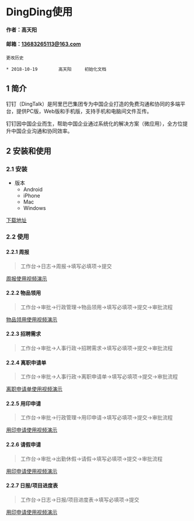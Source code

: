 # DingDing使用

#### 作者：高天阳
#### 邮箱：13683265113@163.com

```
更改历史

* 2018-10-19        高天阳     初始化文档

```

## 1 简介

钉钉（DingTalk）是阿里巴巴集团专为中国企业打造的免费沟通和协同的多端平台，提供PC版，Web版和手机版，支持手机和电脑间文件互传。

钉钉因中国企业而生，帮助中国企业通过系统化的解决方案（微应用），全方位提升中国企业沟通和协同效率。

## 2 安装和使用

### 2.1 安装

* 版本
    * Android
    * iPhone
    * Mac
    * Windows

[下载地址](https://tms.dingtalk.com/markets/dingtalk/download?spm=a3140.7858860.2231602.10.334e6d28LGtv8o)

### 2.2 使用

#### 2.2.1 周报

> 工作台->日志->周报->填写必填项->提交

[周报使用视频演示](https://mitudegaoyang.gitbooks.io/mybook/content/assets/DingDing/weekly.mp4)


#### 2.2.2 物品领用

> 工作台->审批->行政管理->物品领用->填写必填项->提交->审批流程

[物品领用使用视频演示](https://mitudegaoyang.gitbooks.io/mybook/content/assets/DingDing/items.mp4)

#### 2.2.3 招聘需求

> 工作台->审批->人事行政->招聘需求->填写必填项->提交->审批流程
	
#### 2.2.4 离职申请单

> 工作台->审批->人事行政->离职申请单->填写必填项->提交->审批流程

[离职申请单使用视频演示](https://mitudegaoyang.gitbooks.io/mybook/content/assets/DingDing/leaving.mp4)
	
#### 2.2.5 用印申请

> 工作台->审批->行政管理->用印申请->填写必填项->提交->审批流程

[用印申请使用视频演示](https://mitudegaoyang.gitbooks.io/mybook/content/assets/DingDing/seal.mp4)
	
#### 2.2.6 请假申请

> 工作台->审批->出勤休假->请假->填写必填项->提交->审批流程

[用印申请使用视频演示](https://mitudegaoyang.gitbooks.io/mybook/content/assets/DingDing/leave.mp4)
	
#### 2.2.7 日报/项目进度表

> 工作台->日志->日报/项目进度表->填写必填项->提交

[用印申请使用视频演示](https://mitudegaoyang.gitbooks.io/mybook/content/assets/DingDing/daily.mp4)